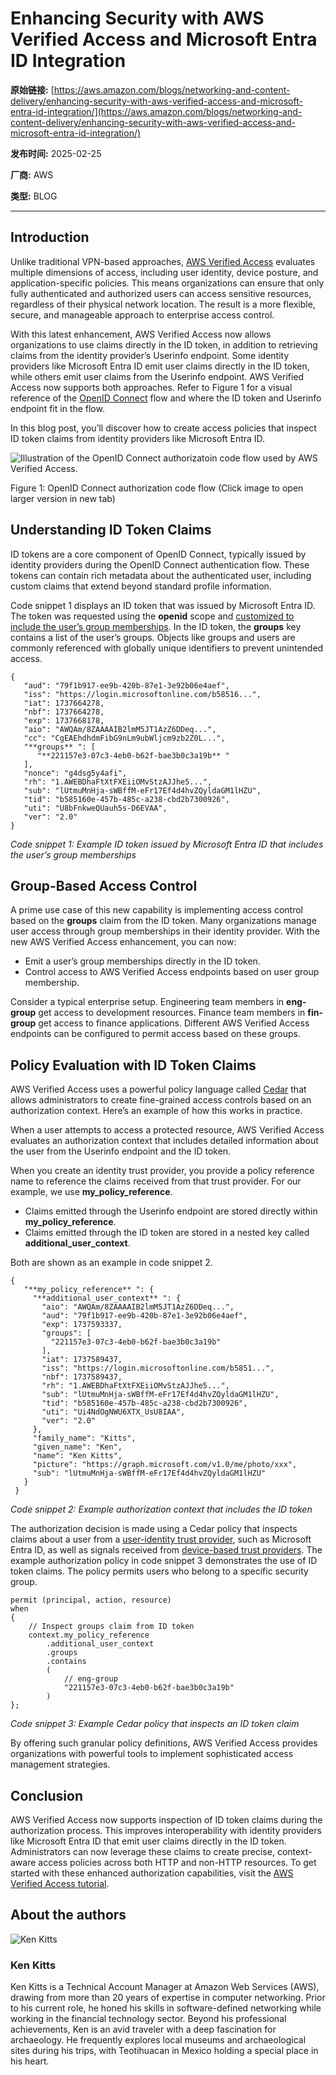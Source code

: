 # Enhancing Security with AWS Verified Access and Microsoft Entra ID Integration

**原始链接:** [https://aws.amazon.com/blogs/networking-and-content-delivery/enhancing-security-with-aws-verified-access-and-microsoft-entra-id-integration/](https://aws.amazon.com/blogs/networking-and-content-delivery/enhancing-security-with-aws-verified-access-and-microsoft-entra-id-integration/)

**发布时间:** 2025-02-25

**厂商:** AWS

**类型:** BLOG

---
## Introduction

Unlike traditional VPN-based approaches, [AWS Verified Access](https://aws.amazon.com/verified-access/) evaluates multiple dimensions of access, including user identity, device posture, and application-specific policies. This means organizations can ensure that only fully authenticated and authorized users can access sensitive resources, regardless of their physical network location. The result is a more flexible, secure, and manageable approach to enterprise access control.

With this latest enhancement, AWS Verified Access now allows organizations to use claims directly in the ID token, in addition to retrieving claims from the identity provider’s Userinfo endpoint. Some identity providers like Microsoft Entra ID emit user claims directly in the ID token, while others emit user claims from the Userinfo endpoint. AWS Verified Access now supports both approaches. Refer to Figure 1 for a visual reference of the [OpenID Connect](https://openid.net/developers/how-connect-works/) flow and where the ID token and Userinfo endpoint fit in the flow.

In this blog post, you’ll discover how to create access policies that inspect ID token claims from identity providers like Microsoft Entra ID.

![Illustration of the OpenID Connect authorizatoin code flow used by AWS Verified Access.](https://d2908q01vomqb2.cloudfront.net/5b384ce32d8cdef02bc3a139d4cac0a22bb029e8/2025/02/22/openid_connect_flow.drawio.png)

Figure 1: OpenID Connect authorization code flow (Click image to open larger version in new tab)

## Understanding ID Token Claims

ID tokens are a core component of OpenID Connect, typically issued by identity providers during the OpenID Connect authentication flow. These tokens can contain rich metadata about the authenticated user, including custom claims that extend beyond standard profile information.

Code snippet 1 displays an ID token that was issued by Microsoft Entra ID. The token was requested using the **openid** scope and [customized to include the user’s group memberships](https://learn.microsoft.com/en-us/entra/identity-platform/optional-claims?tabs=appui#configure-groups-optional-claims). In the ID token, the **groups** key contains a list of the user’s groups. Objects like groups and users are commonly referenced with globally unique identifiers to prevent unintended access.
    
    
    {
       "aud": "79f1b917-ee9b-420b-87e1-3e92b06e4aef",
       "iss": "https://login.microsoftonline.com/b58516...",
       "iat": 1737664278,
       "nbf": 1737664278,
       "exp": 1737668178,
       "aio": "AWQAm/8ZAAAAIB2lmM5JT1AzZ6DDeq...",
       "cc": "CgEAEhdhdmFibG9nLm9ubWljcm9zb2Z0L...",
       "**groups** ": [
          "**221157e3-07c3-4eb0-b62f-bae3b0c3a19b** "
       ],
       "nonce": "g4dsg5y4afi",
       "rh": "1.AWEBDhaFtXtFXEiiOMvStzAJJhe5...",
       "sub": "lUtmuMnHja-sWBffM-eFr17Ef4d4hvZQyldaGM1lHZU",
       "tid": "b585160e-457b-485c-a238-cbd2b7300926",
       "uti": "U8bFnkweQUauh5s-D6EVAA",
       "ver": "2.0"
    }
    

*Code snippet 1: Example ID token issued by Microsoft Entra ID that includes the user’s group memberships*

## Group-Based Access Control

A prime use case of this new capability is implementing access control based on the **groups** claim from the ID token. Many organizations manage user access through group memberships in their identity provider. With the new AWS Verified Access enhancement, you can now:

  * Emit a user’s group memberships directly in the ID token.
  * Control access to AWS Verified Access endpoints based on user group membership.

Consider a typical enterprise setup. Engineering team members in **eng-group** get access to development resources. Finance team members in **fin-group** get access to finance applications. Different AWS Verified Access endpoints can be configured to permit access based on these groups.

## Policy Evaluation with ID Token Claims

AWS Verified Access uses a powerful policy language called [Cedar](https://www.cedarpolicy.com/) that allows administrators to create fine-grained access controls based on an authorization context. Here’s an example of how this works in practice.

When a user attempts to access a protected resource, AWS Verified Access evaluates an authorization context that includes detailed information about the user from the Userinfo endpoint and the ID token.

When you create an identity trust provider, you provide a policy reference name to reference the claims received from that trust provider. For our example, we use **my_policy_reference**.

  * Claims emitted through the Userinfo endpoint are stored directly within **my_policy_reference**.
  * Claims emitted through the ID token are stored in a nested key called **additional_user_context**.

Both are shown as an example in code snippet 2.
    
    
    {
       "**my_policy_reference** ": {
         "**additional_user_context** ": {
           "aio": "AWQAm/8ZAAAAIB2lmM5JT1AzZ6DDeq...",
           "aud": "79f1b917-ee9b-420b-87e1-3e92b06e4aef",
           "exp": 1737593337,
           "groups": [
             "221157e3-07c3-4eb0-b62f-bae3b0c3a19b"
           ],
           "iat": 1737589437,
           "iss": "https://login.microsoftonline.com/b5851...",
           "nbf": 1737589437,
           "rh": "1.AWEBDhaFtXtFXEiiOMvStzAJJhe5...",
           "sub": "lUtmuMnHja-sWBffM-eFr17Ef4d4hvZQyldaGM1lHZU",
           "tid": "b585160e-457b-485c-a238-cbd2b7300926",
           "uti": "Ui4NdOgNWU6XTX_UsU8IAA",
           "ver": "2.0"
         },
         "family_name": "Kitts",
         "given_name": "Ken",
         "name": "Ken Kitts",
         "picture": "https://graph.microsoft.com/v1.0/me/photo/xxx",
         "sub": "lUtmuMnHja-sWBffM-eFr17Ef4d4hvZQyldaGM1lHZU"
       }
     }

*Code snippet 2: Example authorization context that includes the ID token*

The authorization decision is made using a Cedar policy that inspects claims about a user from a [user-identity trust provider](https://docs.aws.amazon.com/verified-access/latest/ug/user-trust.html), such as Microsoft Entra ID, as well as signals received from [device-based trust providers](https://docs.aws.amazon.com/verified-access/latest/ug/device-trust.html). The example authorization policy in code snippet 3 demonstrates the use of ID token claims. The policy permits users who belong to a specific security group.
    
    
    permit (principal, action, resource)
    when
    {
        // Inspect groups claim from ID token
        context.my_policy_reference
            .additional_user_context
            .groups
            .contains
            (
                // eng-group
                "221157e3-07c3-4eb0-b62f-bae3b0c3a19b"
            )
    };

*Code snippet 3: Example Cedar policy that inspects an ID token claim*

By offering such granular policy definitions, AWS Verified Access provides organizations with powerful tools to implement sophisticated access management strategies.

## Conclusion

AWS Verified Access now supports inspection of ID token claims during the authorization process. This improves interoperability with identity providers like Microsoft Entra ID that emit user claims directly in the ID token. Administrators can now leverage these claims to create precise, context-aware access policies across both HTTP and non-HTTP resources. To get started with these enhanced authorization capabilities, visit the [AWS Verified Access tutorial](https://docs.aws.amazon.com/verified-access/latest/ug/getting-started.html).

## About the authors

![Ken Kitts](https://d2908q01vomqb2.cloudfront.net/5b384ce32d8cdef02bc3a139d4cac0a22bb029e8/2023/09/12/kenkitts.jpg)

### Ken Kitts

Ken Kitts is a Technical Account Manager at Amazon Web Services (AWS), drawing from more than 20 years of expertise in computer networking. Prior to his current role, he honed his skills in software-defined networking while working in the financial technology sector. Beyond his professional achievements, Ken is an avid traveler with a deep fascination for archaeology. He frequently explores local museums and archaeological sites during his trips, with Teotihuacan in Mexico holding a special place in his heart.
